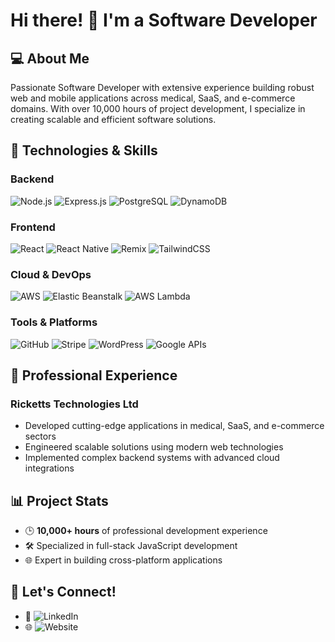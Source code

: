 # Hi there! 👋 I'm a Software Developer

## 💻 About Me
Passionate Software Developer with extensive experience building robust web and mobile applications across medical, SaaS, and e-commerce domains. With over 10,000 hours of project development, I specialize in creating scalable and efficient software solutions.

## 🚀 Technologies & Skills

### Backend
![Node.js](https://nodejs.org/en)
![Express.js](https://expressjs.com)
![PostgreSQL](https://www.postgresql.org)
![DynamoDB](https://aws.amazon.com/dynamodb)

### Frontend
![React](https://react.dev)
![React Native](https://reactnative.dev)
![Remix](https://remix.run)
![TailwindCSS](https://tailwindui.com)

### Cloud & DevOps
![AWS](https://aws.amazon.com)
![Elastic Beanstalk](https://aws.amazon.com/elasticbeanstalk)
![AWS Lambda](https://aws.amazon.com/lambda)

### Tools & Platforms
![GitHub](https://github.com)
![Stripe](https://stripe.com)
![WordPress](https://wordpress.com)
![Google APIs](https://developers.google.com)

## 💼 Professional Experience
### Ricketts Technologies Ltd
- Developed cutting-edge applications in medical, SaaS, and e-commerce sectors
- Engineered scalable solutions using modern web technologies
- Implemented complex backend systems with advanced cloud integrations

## 📊 Project Stats
- 🕒 **10,000+ hours** of professional development experience
- 🛠 Specialized in full-stack JavaScript development
- 🌐 Expert in building cross-platform applications

## 🤝 Let's Connect!
- 🔗 ![LinkedIn](https://www.linkedin.com/in/ronique-ricketts/)
- 🌐 ![Website](https://rickettstech.com)


<!---
RoniqueRicketts/RoniqueRicketts is a ✨ special ✨ repository because its `README.md` (this file) appears on your GitHub profile.
You can click the Preview link to take a look at your changes.
--->

